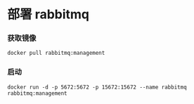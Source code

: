 # 部署 rabbitmq

### 获取镜像
```shell
docker pull rabbitmq:management
```

### 启动
```shell
docker run -d -p 5672:5672 -p 15672:15672 --name rabbitmq rabbitmq:management
```




